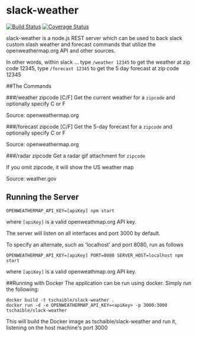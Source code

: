 # slack-weather

[![Build Status](https://travis-ci.org/tschaible/slack-weather.svg?branch=master)](http://travis-ci.org/tschaible/slack-weather?branch=master)
[![Coverage Status](https://coveralls.io/repos/github/tschaible/slack-weather/badge.svg?branch=master)](https://coveralls.io/github/tschaible/slack-weather?branch=master)

slack-weather is a node.js REST server which can be used to back slack custom slash weather and forecast commands that utilize the openweathermap.org API and other sources.

In other words, within slack ... type `/weather 12345` to get the weather at zip code 12345, type `/forecast 12345` to get the 5 day forecast at zip code 12345 


##The Commands

###/weather zipcode [C/F]
Get the current weather for a `zipcode` and optionally specify C or F

Source: openweathermap.org

###/forecast zipcode [C/F]
Get the 5-day forecast for a `zipcode` and optionally specify C or F

Source: openweathermap.org

###/radar zipcode
Get a radar gif attachment for `zipcode`

If you omit zipcode, it will show the US weather map

Source: weather.gov

## Running the Server
```
OPENWEATHERMAP_API_KEY=[apiKey] npm start
```
where `[apiKey]` is a valid openweathmap.org API key.  

The server will listen on all interfaces and port 3000 by default.



To specify an alternate, such as 'localhost' and port 8080, run as follows
```
OPENWEATHERMAP_API_KEY=[apiKey] PORT=8080 SERVER_HOST=localhost npm start
```
where `[apiKey]` is a valid openweathmap.org API key.  


##Running with Docker
The application can be run using docker.  Simply run the following:
```
docker build -t tschaible/slack-weather .
docker run -d -e OPENWEATHERMAP_API_KEY=<apiKey> -p 3000:3000 tschaible/slack-weather
```
This will build the Docker image as tschaible/slack-weather and run it, listening on the host machine's port 3000
